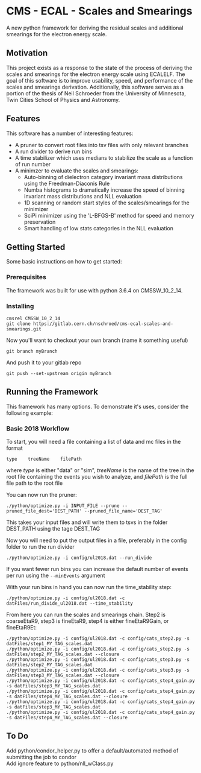 # CMS - ECAL - Scales and Smearings

A new python framework for deriving the residual scales and additional smearings for the electron energy scale.

## Motivation

This project exists as a response to the state of the process of deriving the scales and smearings for the electron energy scale using ECALELF. The goal of this software is to improve usability, speed, and performance of the scales and smearings derivation. Additionally, this software serves as a portion of the thesis of Neil Schroeder from the University of Minnesota, Twin Cities School of Physics and Astronomy.

## Features

This software has a number of interesting features:
* A pruner to convert root files into tsv files with only relevant branches
* A run divider to derive run bins 
* A time stabilizer which uses medians to stabilize the scale as a function of run number
* A minimzer to evaluate the scales and smearings:
	* Auto-binning of dielectron category invariant mass distributions using the Freedman-Diaconis Rule
    * Numba histograms to dramatically increase the speed of binning invariant mass distributions and NLL evaluation
    * 1D scanning or random start styles of the scales/smearings for the minimizer
    * SciPi minimizer using the 'L-BFGS-B' method for speed and memory preservation
    * Smart handling of low stats categories in the NLL evaluation

## Getting Started

Some basic instructions on how to get started:

### Prerequisites

The framework was built for use with python 3.6.4 on CMSSW_10_2_14.

### Installing

```
cmsrel CMSSW_10_2_14
git clone https://gitlab.cern.ch/nschroed/cms-ecal-scales-and-smearings.git
```
Now you'll want to checkout your own branch (name it something useful)
```
git branch myBranch
```
And push it to your gitlab repo
```
git push --set-upstream origin myBranch
```

## Running the Framework

This framework has many options. To demonstrate it's uses, consider the following example:

### Basic 2018 Workflow

To start, you will need a file containing a list of data and mc files in the format 
```
type	treeName	filePath
```
where *type* is either "data" or "sim", *treeName* is the name of the tree in the root file containing the events you wish to analyze, and *filePath* is the full file path to the root file 

You can now run the pruner:
```
./python/optimize.py -i INPUT_FILE --prune --pruned_file_dest='DEST_PATH' --pruned_file_name='DEST_TAG'
```
This takes your input files and will write them to tsvs in the folder DEST_PATH using the tage DEST_TAG

Now you will need to put the output files in a file, preferably in the config folder to run the run divider
```
./python/optimize.py -i config/ul2018.dat --run_divide
```
If you want fewer run bins you can increase the default number of events per run using the `--minEvents` argument

With your run bins in hand you can now run the time_stability step:
```
./python/optimize.py -i config/ul2018.dat -c datFiles/run_divide_ul2018.dat --time_stability
```
From here you can run the scales and smearings chain. Step2 is coarseEtaR9, step3 is fineEtaR9, step4 is either fineEtaR9Gain, or fineEtaR9Et:

```
./python/optimize.py -i config/ul2018.dat -c config/cats_step2.py -s datFiles/step1_MY_TAG_scales.dat
./python/optimize.py -i config/ul2018.dat -c config/cats_step2.py -s datFiles/step2_MY_TAG_scales.dat --closure
./python/optimize.py -i config/ul2018.dat -c config/cats_step3.py -s datFiles/step2_MY_TAG_scales.dat 
./python/optimize.py -i config/ul2018.dat -c config/cats_step3.py -s datFiles/step3_MY_TAG_scales.dat --closure
./python/optimize.py -i config/ul2018.dat -c config/cats_step4_gain.py -s datFiles/step3_MY_TAG_scales.dat
./python/optimize.py -i config/ul2018.dat -c config/cats_step4_gain.py -s datFiles/step4_MY_TAG_scales.dat --closure
./python/optimize.py -i config/ul2018.dat -c config/cats_step4_gain.py -s datFiles/step3_MY_TAG_scales.dat
./python/optimize.py -i config/ul2018.dat -c config/cats_step4_gain.py -s datFiles/step4_MY_TAG_scales.dat --closure
```

## To Do
Add python/condor_helper.py to offer a default/automated method of submitting the job to condor  
Add ignore feature to python/nll_wClass.py
